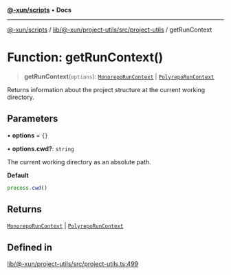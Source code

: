 [**@-xun/scripts**](../../../../../../README.md) • **Docs**

***

[@-xun/scripts](../../../../../../README.md) / [lib/@-xun/project-utils/src/project-utils](../README.md) / getRunContext

# Function: getRunContext()

> **getRunContext**(`options`): [`MonorepoRunContext`](../type-aliases/MonorepoRunContext.md) \| [`PolyrepoRunContext`](../type-aliases/PolyrepoRunContext.md)

Returns information about the project structure at the current working
directory.

## Parameters

• **options** = `{}`

• **options.cwd?**: `string`

The current working directory as an absolute path.

**Default**

```ts
process.cwd()
```

## Returns

[`MonorepoRunContext`](../type-aliases/MonorepoRunContext.md) \| [`PolyrepoRunContext`](../type-aliases/PolyrepoRunContext.md)

## Defined in

[lib/@-xun/project-utils/src/project-utils.ts:499](https://github.com/Xunnamius/xscripts/blob/154567d6fca3f6cf244137e710b029af872e1d9e/lib/@-xun/project-utils/src/project-utils.ts#L499)

